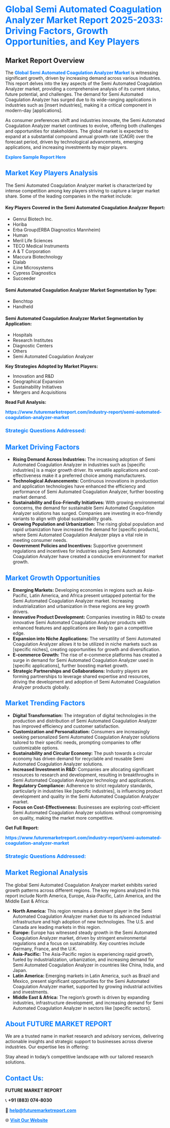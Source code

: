 <h1 style="color: #007BFF;">Global Semi Automated Coagulation Analyzer Market Report 2025-2033: Driving Factors, Growth Opportunities, and Key Players</h1>

<section id="overview">
<h2>Market Report Overview</h2>
<p>The <a href="https://www.futuremarketreport.com/industry-report/semi-automated-coagulation-analyzer-market" style="color: #007BFF; text-decoration: none;"><strong>Global Semi Automated Coagulation Analyzer Market</strong></a> is witnessing significant growth, driven by increasing demand across various industries. This report delves into the key aspects of the Semi Automated Coagulation Analyzer market, providing a comprehensive analysis of its current status, future potential, and challenges. The demand for Semi Automated Coagulation Analyzer has surged due to its wide-ranging applications in industries such as [insert industries], making it a critical component in modern-day [applications].</p>
<p>As consumer preferences shift and industries innovate, the Semi Automated Coagulation Analyzer market continues to evolve, offering both challenges and opportunities for stakeholders. The global market is expected to expand at a substantial compound annual growth rate (CAGR) over the forecast period, driven by technological advancements, emerging applications, and increasing investments by major players.</p>
</section>

<section id="overview">
<p><a href="https://www.futuremarketreport.com/request-sample/reportId=126929" style="color: #007BFF; text-decoration: none;"><strong>Explore Sample Report Here</strong></a></p>
</section>

<section id="key-players">
<h2 style="color: #007BFF;">Market Key Players Analysis</h2>
<p>The Semi Automated Coagulation Analyzer market is characterized by intense competition among key players striving to capture a larger market share. Some of the leading companies in the market include:</p>
<h4>Key Players Covered in the Semi Automated Coagulation Analyzer Report:</h4>
<ul><li>Genrui Biotech Inc.</li><li>Horiba</li><li>Erba Group(ERBA Diagnostics Mannheim)</li><li>Human</li><li>Meril Life Sciences</li><li>TECO Medical Instruments</li><li>A &amp; T Corporation</li><li>Maccura Biotechnology</li><li>Dialab</li><li>iLine Microsystems</li><li>Cypress Diagnostics</li><li>Succeeder</li></ul>
<h4>Semi Automated Coagulation Analyzer Market Segmentation by Type:</h4>
<ul><li>Benchtop</li><li>Handheld</li></ul>

<h4>Semi Automated Coagulation Analyzer Market Segmentation by Application:</h4>
<ul><li>Hospitals</li><li>Research Institutes</li><li>Diagnostic Centers</li><li>Others</li><li>Semi Automated Coagulation Analyzer</li></ul>
<p><strong>Key Strategies Adopted by Market Players:</strong></p>
<ul>
<li>Innovation and R&D</li>
<li>Geographical Expansion</li>
<li>Sustainability Initiatives</li>
<li>Mergers and Acquisitions</li>
</ul>
</section>

<section>
<p><strong>Read Full Analysis: </strong></p><a href="https://www.futuremarketreport.com/industry-report/semi-automated-coagulation-analyzer-market" style="color: #007BFF; text-decoration: none;"><strong>https://www.futuremarketreport.com/industry-report/semi-automated-coagulation-analyzer-market</strong></a>
<h3 style="color: #007BFF;">Strategic Questions Addressed:</h3>
</section>

<section id="driving-factors">
<h2 style="color: #007BFF;">Market Driving Factors</h2>
<ul>
<li><strong>Rising Demand Across Industries:</strong> The increasing adoption of Semi Automated Coagulation Analyzer in industries such as [specific industries] is a major growth driver. Its versatile applications and cost-effectiveness make it a preferred choice among manufacturers.</li>
<li><strong>Technological Advancements:</strong> Continuous innovations in production and application technologies have enhanced the efficiency and performance of Semi Automated Coagulation Analyzer, further boosting market demand.</li>
<li><strong>Sustainability and Eco-Friendly Initiatives:</strong> With growing environmental concerns, the demand for sustainable Semi Automated Coagulation Analyzer solutions has surged. Companies are investing in eco-friendly variants to align with global sustainability goals.</li>
<li><strong>Growing Population and Urbanization:</strong> The rising global population and rapid urbanization have increased the demand for [specific products], where Semi Automated Coagulation Analyzer plays a vital role in meeting consumer needs.</li>
<li><strong>Government Policies and Incentives:</strong> Supportive government regulations and incentives for industries using Semi Automated Coagulation Analyzer have created a conducive environment for market growth.</li>
</ul>
</section>

<section id="growth-opportunities">
<h2 style="color: #007BFF;">Market Growth Opportunities</h2>
<ul>
<li><strong>Emerging Markets:</strong> Developing economies in regions such as Asia-Pacific, Latin America, and Africa present untapped potential for the Semi Automated Coagulation Analyzer market. Increasing industrialization and urbanization in these regions are key growth drivers.</li>
<li><strong>Innovative Product Development:</strong> Companies investing in R&D to create innovative Semi Automated Coagulation Analyzer products with enhanced features and applications are likely to gain a competitive edge.</li>
<li><strong>Expansion into Niche Applications:</strong> The versatility of Semi Automated Coagulation Analyzer allows it to be utilized in niche markets such as [specific niches], creating opportunities for growth and diversification.</li>
<li><strong>E-commerce Growth:</strong> The rise of e-commerce platforms has created a surge in demand for Semi Automated Coagulation Analyzer used in [specific applications], further boosting market growth.</li>
<li><strong>Strategic Partnerships and Collaborations:</strong> Industry players are forming partnerships to leverage shared expertise and resources, driving the development and adoption of Semi Automated Coagulation Analyzer products globally.</li>
</ul>
</section>

<section id="trending-factors">
<h2 style="color: #007BFF;">Market Trending Factors</h2>
<ul>
<li><strong>Digital Transformation:</strong> The integration of digital technologies in the production and distribution of Semi Automated Coagulation Analyzer has improved efficiency and customer satisfaction.</li>
<li><strong>Customization and Personalization:</strong> Consumers are increasingly seeking personalized Semi Automated Coagulation Analyzer solutions tailored to their specific needs, prompting companies to offer customizable options.</li>
<li><strong>Sustainability and Circular Economy:</strong> The push towards a circular economy has driven demand for recyclable and reusable Semi Automated Coagulation Analyzer solutions.</li>
<li><strong>Increased Investment in R&D:</strong> Companies are allocating significant resources to research and development, resulting in breakthroughs in Semi Automated Coagulation Analyzer technology and applications.</li>
<li><strong>Regulatory Compliance:</strong> Adherence to strict regulatory standards, particularly in industries like [specific industries], is influencing product development and quality in the Semi Automated Coagulation Analyzer market.</li>
<li><strong>Focus on Cost-Effectiveness:</strong> Businesses are exploring cost-efficient Semi Automated Coagulation Analyzer solutions without compromising on quality, making the market more competitive.</li>
</ul>
</section>

<section>
<p><strong>Get Full Report: </strong></p><a href="https://www.futuremarketreport.com/industry-report/semi-automated-coagulation-analyzer-market" style="color: #007BFF; text-decoration: none;"><strong>https://www.futuremarketreport.com/industry-report/semi-automated-coagulation-analyzer-market</strong></a>
<h3 style="color: #007BFF;">Strategic Questions Addressed:</h3>
</section>


<section id="regional-analysis">
<h2 style="color: #007BFF;">Market Regional Analysis</h2>
<p>The global Semi Automated Coagulation Analyzer market exhibits varied growth patterns across different regions. The key regions analyzed in this report include North America, Europe, Asia-Pacific, Latin America, and the Middle East & Africa:</p>
<ul>
<li><strong>North America:</strong> This region remains a dominant player in the Semi Automated Coagulation Analyzer market due to its advanced industrial infrastructure and high adoption of new technologies. The U.S. and Canada are leading markets in this region.</li>
<li><strong>Europe:</strong> Europe has witnessed steady growth in the Semi Automated Coagulation Analyzer market, driven by stringent environmental regulations and a focus on sustainability. Key countries include Germany, France, and the U.K.</li>
<li><strong>Asia-Pacific:</strong> The Asia-Pacific region is experiencing rapid growth, fueled by industrialization, urbanization, and increasing demand for Semi Automated Coagulation Analyzer in countries like China, India, and Japan.</li>
<li><strong>Latin America:</strong> Emerging markets in Latin America, such as Brazil and Mexico, present significant opportunities for the Semi Automated Coagulation Analyzer market, supported by growing industrial activities and investments.</li>
<li><strong>Middle East & Africa:</strong> The region’s growth is driven by expanding industries, infrastructure development, and increasing demand for Semi Automated Coagulation Analyzer in sectors like [specific sectors].</li>
</ul>
</section>

<footer>
<h2 style="color: #007BFF;">About FUTURE MARKET REPORT</h2>
<p>We are a trusted name in market research and advisory services, delivering actionable insights and strategic support to businesses across diverse industries. Our expertise lies in offering:</p>

<p>Stay ahead in today’s competitive landscape with our tailored research solutions.</p>

<h2 style="color: #007BFF;">Contact Us:</h2>
<p><strong>FUTURE MARKET REPORT</strong></p>
<p>📞 <strong>+91 (883) 074-8030</strong></p>
<p>📧 <strong><a href="mailto:help@futuremarketreport.com" style="color: #007BFF;">help@futuremarketreport.com</a></strong></p>
<p>🌐 <strong><a href="https://www.futuremarketreport.com/" style="color: #007BFF;">Visit Our Website</a></strong></p>
</footer>